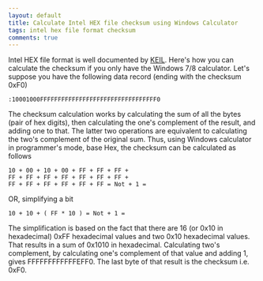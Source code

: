 ```yaml
---
layout: default
title: Calculate Intel HEX file checksum using Windows Calculator
tags: intel hex file format checksum
comments: true
---
```


Intel HEX file format is well documented by [KEIL](http://www.keil.com/support/docs/1584/). Here's how you can calculate the checksum if you only have the Windows 7/8 calculator. Let's suppose you have the following data record (ending with the checksum 0xF0)

```text
:10001000FFFFFFFFFFFFFFFFFFFFFFFFFFFFFFFFF0
```

The checksum calculation works by calculating the sum of all the bytes (pair of hex digits), then calculating the one's complement of the result, and adding one to that. The latter two operations are equivalent to calculating the two's complement of the original sum. Thus, using Windows calculator in programmer's mode, base Hex, the checksum can be calculated as follows

```text
10 + 00 + 10 + 00 + FF + FF + FF + 
FF + FF + FF + FF + FF + FF + FF + 
FF + FF + FF + FF + FF + FF = Not + 1 =
```

OR, simplifying a bit

```text
10 + 10 + ( FF * 10 ) = Not + 1 =
```

The simplification is based on the fact that there are 16 (or 0x10 in hexadecimal) 0xFF hexadecimal values and two 0x10 hexadecimal values. That results in a sum of 0x1010 in hexadecimal. Calculating two's complement, by calculating one's complement of that value and adding 1, gives FFFFFFFFFFFFEFF0\. The last byte of that result is the checksum i.e. 0xF0.
